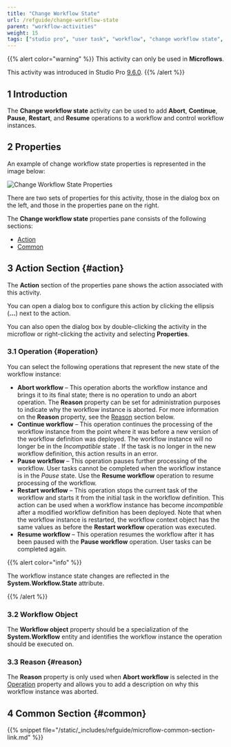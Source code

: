 ```yaml
---
title: "Change Workflow State"
url: /refguide/change-workflow-state
parent: "workflow-activities"
weight: 15
tags: ["studio pro", "user task", "workflow", "change workflow state", "workflow state"]
---
```


{{% alert color="warning" %}}
This activity can only be used in **Microflows**.

This activity was introduced in Studio Pro [9.6.0](/releasenotes/studio-pro/9.6#960).
{{% /alert %}}

## 1 Introduction

The **Change workflow state** activity can be used to add **Abort**, **Continue**, **Pause**, **Restart**, and **Resume** operations to a workflow and control workflow instances. 

## 2 Properties

An example of change workflow state properties is represented in the image below:

![Change Workflow State Properties](/attachments/refguide/modeling/application-logic/microflows-and-nanoflows/activities/workflow-activities/change-workflow-state/change-workflow-state-properties.png)

There are two sets of properties for this activity, those in the dialog box on the left, and those in the properties pane on the right.

The **Change workflow state** properties pane consists of the following sections:

* [Action](#action)
* [Common](#common)

## 3 Action Section {#action}

The **Action** section of the properties pane shows the action associated with this activity.

You can open a dialog box to configure this action by clicking the ellipsis (**…**) next to the action.

You can also open the dialog box by double-clicking the activity in the microflow or right-clicking the activity and selecting **Properties**.

### 3.1 Operation {#operation}

You can select the following operations that represent the new state of the workflow instance:

* **Abort workflow** – This operation aborts the workflow instance and brings it to its final state; there is no operation to undo an abort operation. The **Reason** property can be set for administration purposes to indicate why the workflow instance is aborted. For more information on the **Reason** property, see the [Reason](#reason) section below.
* **Continue workflow** – This operation continues the processing of the workflow instance from the point where it was before a new version of the workflow definition was deployed. The workflow instance will no longer be in the *Incompatible* state . If the task is no longer in the new workflow definition, this action results in an error.
* **Pause workflow** – This operation pauses further processing of the workflow. User tasks cannot be completed when the workflow instance is in the *Pause* state. Use the **Resume workflow** operation to resume processing of the workflow.
* **Restart workflow** – This operation stops the current task of the workflow and starts it from the initial task in the workflow definition. This action can be used when a workflow instance has become *incompatible* after a modified workflow definition has been deployed. Note that when the workflow instance is restarted, the workflow context object has the same values as before the **Restart workflow** operation was executed.
* **Resume workflow** – This operation resumes the workflow after it has been paused with the **Pause workflow** operation. User tasks can be completed again.

{{% alert color="info" %}}

The workflow instance state changes are reflected in the **System.Workflow.State** attribute.

{{% /alert %}}

### 3.2 Workflow Object

The **Workflow object** property should be a specialization of the **System.Workflow** entity and identifies the workflow instance the operation should be executed on.

### 3.3 Reason {#reason}

The **Reason** property is only used when **Abort workflow** is selected in the [Operation](#operation) property and allows you to add a description on why this workflow instance was aborted.

## 4 Common Section {#common}

{{% snippet file="/static/_includes/refguide/microflow-common-section-link.md" %}}